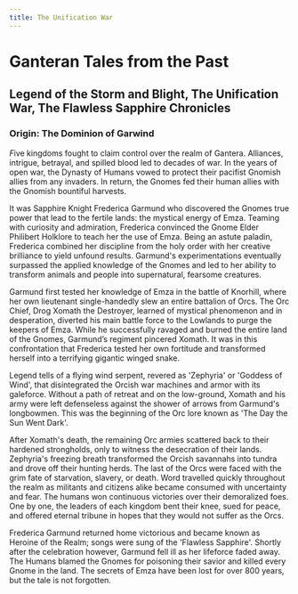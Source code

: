 ```yaml
---
title: The Unification War
---
```


# Ganteran Tales from the Past

## Legend of the Storm and Blight, The Unification War, The Flawless Sapphire Chronicles
### Origin: The Dominion of Garwind
*F*ive kingdoms fought to claim control over the realm of Gantera. Alliances, intrigue, betrayal, and spilled blood led to decades of war. In the years of open war, the Dynasty of Humans vowed to protect their pacifist Gnomish allies from any invaders. In return, the Gnomes fed their human allies with the Gnomish bountiful harvests. 

It was Sapphire Knight Frederica Garmund who discovered the Gnomes true power that lead to the fertile lands: the mystical energy of Emza. Teaming with curiosity and admiration, Frederica convinced the Gnome Elder Philibert Holklore to teach her the use of Emza. Being an astute paladin, Frederica combined her discipline from the holy order with her creative brilliance to yield unfound results. Garmund's experimentations eventually surpassed the applied knowledge of the Gnomes and led to her ability to transform animals and people into supernatural, fearsome creatures. 

Garmund first tested her knowledge of Emza in the battle of Knorhill, where her own lieutenant single-handedly slew an entire battalion of Orcs. The Orc Chief, Drog Xomath the Destroyer, learned of mystical phenomenon and in desperation, diverted his main battle force to the Lowlands to purge the keepers of Emza. While he successfully ravaged and burned the entire land of the Gnomes, Garmund’s regiment pincered Xomath. It was in this confrontation that Frederica tested her own fortitude and transformed herself into a terrifying gigantic winged snake.  

Legend tells of a flying wind serpent, revered as 'Zephyria' or 'Goddess of Wind', that disintegrated the Orcish war machines and armor with its galeforce. Without a path of retreat and on the low-ground, Xomath and his army were left defenseless against the shower of arrows from Garmund's longbowmen. This was the beginning of the Orc lore known as 'The Day the Sun Went Dark'. 

After Xomath's death, the remaining Orc armies scattered back to their hardened strongholds, only to witness the desecration of their lands. Zephyria's freezing breath transformed the Orcish savannahs into tundra and drove off their hunting herds. The last of the Orcs were faced with the grim fate of starvation, slavery, or death. Word travelled quickly throughout the realm as militants and citizens alike became consumed with uncertainty and fear. The humans won continuous victories over their demoralized foes. One by one, the leaders of each kingdom bent their knee, sued for peace, and offered eternal tribune in hopes that they would not suffer as the Orcs.  

Frederica Garmund returned home victorious and became known as Heroine of the Realm; songs were sung of the 'Flawless Sapphire'. Shortly after the celebration however, Garmund fell ill as her lifeforce faded away.  The Humans blamed the Gnomes for poisoning their savior and killed every Gnome in the land. The secrets of Emza have been lost for over 800 years, but the tale is not forgotten.
